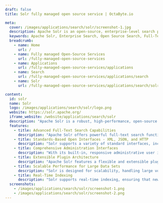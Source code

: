```yaml
---
draft: false
title: Solr fully managed open source service | OctaByte.io

meta:
  cover: /images/applications/search/solr/screenshot-1.jpg
  description: Apache Solr is an open-source, enterprise-level search platform that provides powerful full-text search capabilities, advanced query features, and extensive scalability for high-volume applications.
  keywords: Apache Solr, Enterprise Search, Open Source Search, Full-Text Search, Solr Features, Scalable Search Engine, REST API Search, Data Indexing, Query Capabilities, Solr Plugins
  breadcrumb:
    - name: Home
      url: /
    - name: Fully managed Open-Source Services
      url: /fully-managed-open-source-services
    - name: Applications
      url: /fully-managed-open-source-services/applications
    - name: Search
      url: /fully-managed-open-source-services/applications/search
    - name: Solr
      url: /fully-managed-open-source-services/applications/search/solr

content:
  id: solr
  name: Solr
  logo: /images/applications/search/solr/logo.png
  website: https://solr.apache.org/
  iframe_website: /website/applications/search/solr
  description: "Apache Solr is a robust, high-performance, open-source search platform designed for businesses and developers who require fast and scalable search solutions. As a powerful enterprise search engine, Solr enables organizations to manage and search massive volumes of data with speed and efficiency. Solr’s full-text search capabilities, including support for phrases, wildcards, and complex query features, make it a go-to choice for complex search applications. It uses REST-like APIs and can accept documents in multiple formats such as JSON, XML, CSV, and binary over HTTP, with results returned in the same formats. Solr offers an extensive suite of features, including support for faceted search, filtering, and real-time indexing, and is highly customizable with its plugin architecture. It’s the ideal solution for businesses needing an enterprise search platform that’s easy to deploy, scale, and maintain."
  features:
    - title: Advanced Full-Text Search Capabilities
      description: "Apache Solr offers powerful full-text search functionalities, enabling advanced matching features like phrases, wildcards, joins, and grouping across multiple data types. This ensures precise and relevant search results for complex queries."
    - title: Standards-Based Open Interfaces - XML, JSON, and HTTP
      description: "Solr supports a variety of standard interfaces, including XML, JSON, and HTTP, making it simple for developers to integrate Solr with existing systems and applications, enhancing flexibility and interoperability."
    - title: Comprehensive Administration Interfaces
      description: "With its built-in, responsive administrative user interface, Solr provides an intuitive control panel to manage and monitor search instances, simplifying maintenance and configuration tasks."
    - title: Extensible Plugin Architecture
      description: "Apache Solr features a flexible and extensible plugin architecture, allowing users to add custom index and query plugins. This makes it possible to tailor Solr’s functionality to meet unique business needs, and being Apache-licensed open-source software, users can modify the code as required."
    - title: Scalable Performance for Large Data Sets
      description: "Solr is designed for scalability, handling large volumes of data and high query loads efficiently. Whether you're running a small website or a high-traffic enterprise application, Solr ensures fast search results with minimal latency."
    - title: Real-Time Indexing
      description: "Solr supports real-time indexing, ensuring that new documents are available for search as soon as they are added. This feature is crucial for applications that require up-to-the-minute data, such as news sites, financial systems, or e-commerce platforms."
  screenshots:
    - /images/applications/search/solr/screenshot-1.png
    - /images/applications/search/solr/screenshot-2.png
---
```

